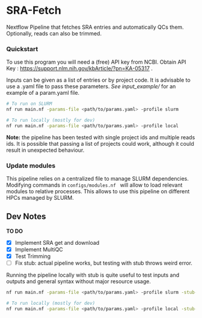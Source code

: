 # SRA-Fetch
Nextflow Pipeline that fetches SRA entries and automatically QCs them. Optionally, reads can also be trimmed.


### Quickstart

To use this program you will need a (free) API key from NCBI. Obtain API Key : https://support.nlm.nih.gov/kbArticle/?pn=KA-05317 .

Inputs can be given as a list of entries or by project code. It is advisable to use a .yaml file to pass these parameters.
*See input_example/* for an example of a param.yaml file.

```bash
# To run on SLURM
nf run main.nf -params-file <path/to/params.yaml> -profile slurm

# To run locally (mostly for dev)
nf run main.nf -params-file <path/to/params.yaml> -profile local

```

**Note:** the pipeline has been tested with single project ids and multiple reads ids. It is possible that passing a list of projects could work, although it could result in unexpected behaviour.

### Update modules

This pipeline relies on a centralized file to manage SLURM dependencies. Modifying  commands in ```configs/modules.nf ``` will allow to load relevant modules to relative processes. 
This allows to use this pipeline on different HPCs managed by SLURM. 


## Dev Notes

**TO DO**
- [X] Implement SRA get and download 
- [X] Implement MultiQC
- [X] Test Trimming
- [ ] Fix stub: actual pipeline works, but testing with stub throws weird error.

Running the pipeline locally with stub is quite useful to test inputs and outputs and general syntax without major resource usage. 

```bash
nf run main.nf -params-file <path/to/params.yaml> -profile slurm -stub-run

# To run locally (mostly for dev)
nf run main.nf -params-file <path/to/params.yaml> -profile local -stub-run

```
